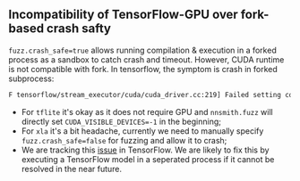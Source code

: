 ## Incompatibility of TensorFlow-GPU over fork-based crash safty

`fuzz.crash_safe=true` allows running compilation & execution in a forked process as a sandbox to catch crash and timeout. However, CUDA runtime is not compatible with fork. In tensorflow, the symptom is crash in forked subprocess:

```txt
F tensorflow/stream_executor/cuda/cuda_driver.cc:219] Failed setting context: CUDA_ERROR_NOT_INITIALIZED: initialization error
```

- For `tflite` it's okay as it does not require GPU and `nnsmith.fuzz` will directly set `CUDA_VISIBLE_DEVICES=-1` in the beginning;
- For `xla` it's a bit headache, currently we need to manually specify `fuzz.crash_safe=false` for fuzzing and allow it to crash;
- We are tracking this [issue](https://github.com/tensorflow/tensorflow/issues/57877) in TensorFlow. We are likely to fix this by executing a TensorFlow model in a seperated process if it cannot be resolved in the near future.
